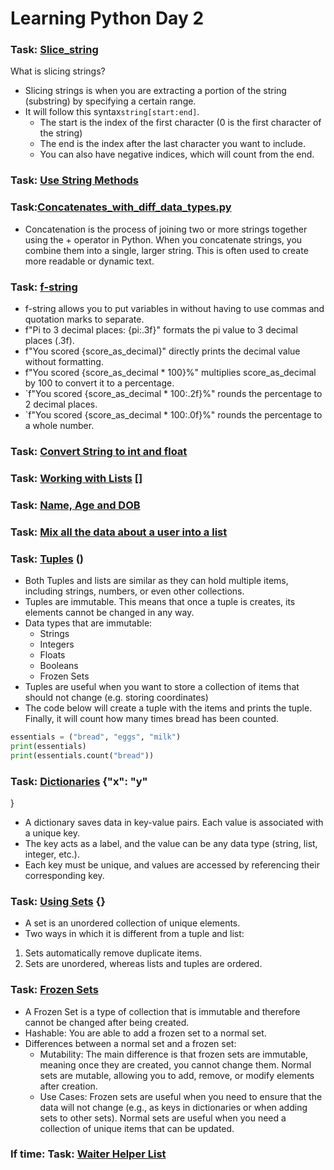 # Learning Python Day 2 

### Task: [Slice_string](Day_2/Slice_string.py)

What is slicing strings?
* Slicing strings is when you are extracting a portion of the string (substring) by specifying a certain range. 
* It will follow this syntax```string[start:end]```.
    * The start is the index of the first character (0 is the first character of the string)
    * The end is the index after the last character you want to include. 
    * You can also have negative indices, which will count from the end. 

### Task: [Use String Methods](Day_2/Use_String_Methods.py)

### Task:[Concatenates_with_diff_data_types.py](Day_1/Concatenates_with_diff_data_types.py)
* Concatenation is the process of joining two or more strings together using the + operator in Python. When you concatenate strings, you combine them into a single, larger string. This is often used to create more readable or dynamic text.

### Task: [f-string](Day_3/f-string.py)
* f-string allows you to put variables in without having to use commas and quotation marks to separate. 
* f"Pi to 3 decimal places: {pi:.3f}" formats the pi value to 3 decimal places (.3f).
* f"You scored {score_as_decimal}" directly prints the decimal value without formatting.
* f"You scored {score_as_decimal * 100}%" multiplies score_as_decimal by 100 to convert it to a percentage.
* `f"You scored {score_as_decimal * 100:.2f}%" rounds the percentage to 2 decimal places.
* `f"You scored {score_as_decimal * 100:.0f}%" rounds the percentage to a whole number.

### Task: [Convert String to int and float](Day_1/Convert_String_to_int_and_float.py)

### Task: [Working with Lists](Day_2/Lists.py) []

### Task: [Name, Age and DOB](Name_Age_DOB.py)

### Task: [Mix all the data about a user into a list](Day_2/Mix_data_into_a_list.py)

### Task: [Tuples](Day_2/Tuples.py) ()
* Both Tuples and lists are similar as they can hold multiple items, including strings, numbers, or even other collections.
* Tuples are immutable. This means that once a tuple is creates, its elements cannot be changed in any way. 
* Data types that are immutable: 
  * Strings
  * Integers
  * Floats
  * Booleans 
  * Frozen Sets
* Tuples are useful when you want to store a collection of items that should not change (e.g. storing coordinates)
* The code below will create a tuple with the items and prints the tuple. Finally, it will count how many times bread has been counted. 
```python
essentials = ("bread", "eggs", "milk")
print(essentials)
print(essentials.count("bread"))
```

### Task: [Dictionaries](Day_2/Dictionaries.py) {"x": "y"
}
* A dictionary saves data in key-value pairs. Each value is associated with a unique key. 
* The key acts as a label, and the value can be any data type (string, list, integer, etc.). 
* Each key must be unique, and values are accessed by referencing their corresponding key.

### Task: [Using Sets](Using%20Sets.py) {}
* A set is an unordered collection of unique elements.
* Two ways in which it is different from a tuple and list:
1) Sets automatically remove duplicate items.
2) Sets are unordered, whereas lists and tuples are ordered. 

### Task: [Frozen Sets](Day_2/Frozen_set.py)
* A Frozen Set is a type of collection that is immutable and therefore cannot be changed after being created. 
* Hashable: You are able to add a frozen set to a normal set.
* Differences between a normal set and a frozen set: 
  * Mutability: The main difference is that frozen sets are immutable, meaning once they are created, you cannot change them. Normal sets are mutable, allowing you to add, remove, or modify elements after creation.
  * Use Cases: Frozen sets are useful when you need to ensure that the data will not change (e.g., as keys in dictionaries or when adding sets to other sets). Normal sets are useful when you need a collection of unique items that can be updated.

### If time: Task: [Waiter Helper List](Day_2/Waiter_helper_list.py)


